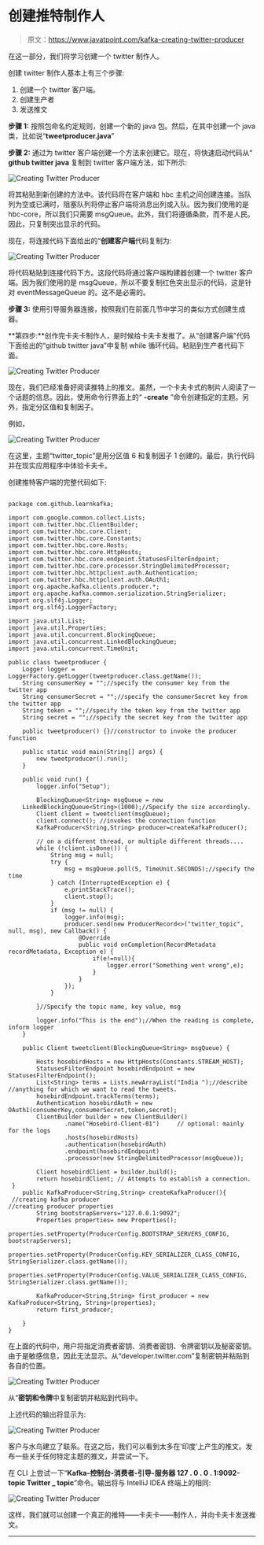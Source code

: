 # 创建推特制作人

> 原文：<https://www.javatpoint.com/kafka-creating-twitter-producer>

在这一部分，我们将学习创建一个 twitter 制作人。

创建 twitter 制作人基本上有三个步骤:

1.  创建一个 twitter 客户端。
2.  创建生产者
3.  发送推文

**步骤 1:** 按照包命名约定规则，创建一个新的 java 包。然后，在其中创建一个 java 类，比如说“**tweetproducer.java**”

**步骤 2:** 通过为 twitter 客户端创建一个方法来创建它。现在，将快速启动代码从“ **github twitter java** 复制到 twitter 客户端方法，如下所示:

![Creating Twitter Producer](img/4d229d7b850b5d8fdafa64b38bdf1fc7.png)

将其粘贴到新创建的方法中。该代码将在客户端和 hbc 主机之间创建连接。当队列为空或已满时，阻塞队列将停止客户端将消息出列或入队。因为我们使用的是 hbc-core，所以我们只需要 msgQueue。此外，我们将遵循条款，而不是人民。因此，只复制突出显示的代码。

现在，将连接代码下面给出的“**创建客户端**代码复制为:

![Creating Twitter Producer](img/f742bb08720dee523d7991cc45dc7314.png)

将代码粘贴到连接代码下方。这段代码将通过客户端构建器创建一个 twitter 客户端。因为我们使用的是 msgQueue，所以不要复制红色突出显示的代码，这是针对 eventMessageQueue 的。这不是必需的。

**步骤 3:** 使用引导服务器连接，按照我们在前面几节中学习的类似方式创建生成器。

**第四步:**创作完卡夫卡制作人，是时候给卡夫卡发推了。从“创建客户端”代码下面给出的“github twitter java”中复制 while 循环代码。粘贴到生产者代码下面。

![Creating Twitter Producer](img/8756849fe5677523825959c32bef2632.png)

现在，我们已经准备好阅读推特上的推文。虽然，一个卡夫卡式的制片人阅读了一个话题的信息。因此，使用命令行界面上的“ **-create** ”命令创建指定的主题。另外，指定分区值和复制因子。

例如，

![Creating Twitter Producer](img/4b385dd7ece552f33b373f37d072e433.png)

在这里，主题“twitter_topic”是用分区值 6 和复制因子 1 创建的。最后，执行代码并在现实应用程序中体验卡夫卡。

创建推特客户端的完整代码如下:

```

package com.github.learnkafka;

import com.google.common.collect.Lists;
import com.twitter.hbc.ClientBuilder;
import com.twitter.hbc.core.Client;
import com.twitter.hbc.core.Constants;
import com.twitter.hbc.core.Hosts;
import com.twitter.hbc.core.HttpHosts;
import com.twitter.hbc.core.endpoint.StatusesFilterEndpoint;
import com.twitter.hbc.core.processor.StringDelimitedProcessor;
import com.twitter.hbc.httpclient.auth.Authentication;
import com.twitter.hbc.httpclient.auth.OAuth1;
import org.apache.kafka.clients.producer.*;
import org.apache.kafka.common.serialization.StringSerializer;
import org.slf4j.Logger;
import org.slf4j.LoggerFactory;

import java.util.List;
import java.util.Properties;
import java.util.concurrent.BlockingQueue;
import java.util.concurrent.LinkedBlockingQueue;
import java.util.concurrent.TimeUnit;

public class tweetproducer {
    Logger logger = LoggerFactory.getLogger(tweetproducer.class.getName());
    String consumerKey = "";//specify the consumer key from the twitter app
    String consumerSecret = "";//specify the consumerSecret key from the twitter app
    String token = "";//specify the token key from the twitter app
    String secret = "";//specify the secret key from the twitter app

    public tweetproducer() {}//constructor to invoke the producer function

    public static void main(String[] args) {
        new tweetproducer().run();
    }

    public void run() {
        logger.info("Setup");

        BlockingQueue<String> msgQueue = new         
	LinkedBlockingQueue<String>(1000);//Specify the size accordingly.
        Client client = tweetclient(msgQueue);
        client.connect(); //invokes the connection function
        KafkaProducer<String,String> producer=createKafkaProducer();

        // on a different thread, or multiple different threads....
        while (!client.isDone()) {
            String msg = null;
            try {
                msg = msgQueue.poll(5, TimeUnit.SECONDS);//specify the time
            } catch (InterruptedException e) {
                e.printStackTrace();
                client.stop();
            }
            if (msg != null) {
                logger.info(msg);
                producer.send(new ProducerRecord<>("twitter_topic", null, msg), new Callback() {
                    @Override
                    public void onCompletion(RecordMetadata recordMetadata, Exception e) {
                        if(e!=null){
                            logger.error("Something went wrong",e);
                        }
                    }
                });
            }

        }//Specify the topic name, key value, msg

        logger.info("This is the end");//When the reading is complete, inform logger
    }

    public Client tweetclient(BlockingQueue<String> msgQueue) {

        Hosts hosebirdHosts = new HttpHosts(Constants.STREAM_HOST);
        StatusesFilterEndpoint hosebirdEndpoint = new StatusesFilterEndpoint();
        List<String> terms = Lists.newArrayList("India ");//describe 
//anything for which we want to read the tweets.
        hosebirdEndpoint.trackTerms(terms);
        Authentication hosebirdAuth = new        OAuth1(consumerKey,consumerSecret,token,secret);
        ClientBuilder builder = new ClientBuilder()
                .name("Hosebird-Client-01")     // optional: mainly for the logs
                .hosts(hosebirdHosts)
                .authentication(hosebirdAuth)
                .endpoint(hosebirdEndpoint)
                .processor(new StringDelimitedProcessor(msgQueue));

        Client hosebirdClient = builder.build();
        return hosebirdClient; // Attempts to establish a connection.
 }
    public KafkaProducer<String,String> createKafkaProducer(){
 //creating kafka producer   
//creating producer properties   
        String bootstrapServers="127.0.0.1:9092";
        Properties properties= new Properties();
        properties.setProperty(ProducerConfig.BOOTSTRAP_SERVERS_CONFIG,	   bootstrapServers);
        properties.setProperty(ProducerConfig.KEY_SERIALIZER_CLASS_CONFIG, StringSerializer.class.getName());
        properties.setProperty(ProducerConfig.VALUE_SERIALIZER_CLASS_CONFIG, StringSerializer.class.getName());

        KafkaProducer<String,String> first_producer = new KafkaProducer<String, String>(properties);
        return first_producer;

    }
}

```

在上面的代码中，用户将指定消费者密钥、消费者密钥、令牌密钥以及秘密密钥。由于是敏感信息，因此无法显示。从“developer.twitter.com”复制密钥并粘贴到各自的位置。

![Creating Twitter Producer](img/5d3f12fef99a3e1b6f985be937cfd3f6.png)

从“**密钥和令牌**中复制密钥并粘贴到代码中。

上述代码的输出将显示为:

![Creating Twitter Producer](img/df2a830c1d5393c6ae971ad15465b90e.png)

客户与水鸟建立了联系。在这之后，我们可以看到太多在‘印度’上产生的推文。发布一些关于任何特定主题的推文，并尝试一下。

在 CLI 上尝试一下“**Kafka-控制台-消费者-引导-服务器 127 . 0 . 0 . 1:9092-topic Twitter _ topic**”命令。输出将与 IntelliJ IDEA 终端上的相同:

![Creating Twitter Producer](img/dea3a64e7071f26ee6d331aa88094fe9.png)

这样，我们就可以创建一个真正的推特——卡夫卡——制作人，并向卡夫卡发送推文。

* * *
